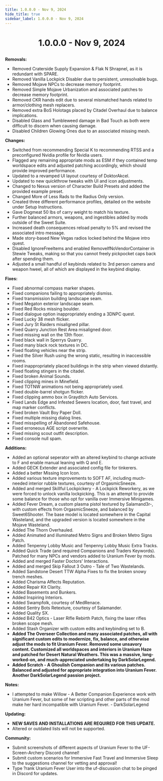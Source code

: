 ```yaml
---
title: 1.0.0.0 - Nov 9, 2024
hide_title: true
sidebar_label: 1.0.0.0 - Nov 9, 2024
---
```


# <p align="center"> 1.0.0.0 - Nov 9, 2024 </p>

**Removals:**
- Removed Craterside Supply Expansion & Flak N Shrapnel, as it is redundant with SPARE.
- Removed Vanilla Lockpick Disabler due to persistent, unresolvable bugs.
- Removed Mojave NPCs to decrease memory footprint.
- Removed Simple Mojave Urbanization and associated patches to decrease memory footprint.
- Removed CKR hands edit due to several mismatched hands related to armor/clothing mesh replacers.
- Removed extra BoS Holotags placed by Citadel Overhaul due to balance implications.
- Disabled Glass and Tumbleweed damage in Bad Touch as both were difficult to discern when causing damage.
- Disabled Children Glowing Ones due to an associated missing mesh.

**Changes:**
- Switched from recommending Special K to recommending RTSS and a preconfigured Nvidia profile for Nvidia users.
- Flagged any remaining appropriate mods as ESM if they contained temp worldspace edits and adjusted patching accordingly, which should provide improved performance.
- Updated to a revamped UI layout courtesy of DoktorAkcel.
- Updated to new quickthrow tweaks with UI and icon adjustments.
- Changed to Nexus version of Character Build Presets and added the provided example preset.
- Changed More of Less Rads to the Radius Only version.
- Created three different performance profiles, detailed on the website under Setup Instructions.
- Gave Dogmeat 50 lbs of carry weight to match his texture.
- Further balanced armors, weapons, and ingestibles added by mods outside of the Sweet Suite.
- Increased death consequences reload penalty to 5% and revised the associated intro message.
- Made story-based New Vegas radios locked behind the Mojave intro quest.
- Disabled IgnoreFreeItems and enabled RemoveIfNoVendorContainer in Stewie Tweaks, making so that you cannot freely pickpocket caps back after spending them.
- Adjusted a small handful of keybinds related to 3rd person camera and weapon hweel, all of which are displayed in the keybind display.

**Fixes:**
- Fixed abnormal compass marker shapes.
- Fixed companions failing to appropriately dismiss.
- Fixed transmission building landscape seam.
- Fixed Megaton exterior landscape seam.
- Fixed Red Rocks missing boulder.
- Fixed dialogue option inappropriately ending a 3DNPC quest.
- Fixed Lucky 38 mesh flicker.
- Fixed Jury St Raiders misaligned pillar.
- Fixed Quarry Junction Rest Area misaligned door.
- Fixed missing wall on the 13th floor.
- Fixed black wall in Sperrys Quarry.
- Fixed many black rock textures in DC.
- Fixed floating vehicles near the strip.
- Fixed the Silver Rush using the wrong static, resulting in inaccessible rooms.
- Fixed inappropriately placed buildings in the strip when viewed distantly.
- Fixed floating stingers in the citadel.
- Fixed broken Animal Sounds.
- Fixed clipping mines in Minefield.
- Fixed TOTNW animations not being appropriately used.
- Fixed double-barrel shotgun flicker.
- Fixed clipping ammo box in Grayditch Auto Services.
- Fixed Lands Edge and Infested Sewers location, door, fast travel, and map marker conflicts.
- Fixed broken Vault Boy Paper Doll.
- Fixed multiple missing dialog lines.
- Fixed misspelling of Abandoned Safehouse.
- Fixed erroneous AGE script overwrite.
- Fixed missing scout outfit description.
- Fixed console null spam.

**Additions:**
- Added an optional seperator with an altered keybind to change activate to F and enable manual leaning with Q and E.
- Added GECK Extender and associated config file for tinkerers.
- Added a better Missing Icon Icon.
- Added various texture improvements to SOFT AF, including much-needed interior rubble textures, courtesy of OrgasmicSneeze.
- Added and merged Skillful Lockpickery - A Lockpick Reworkery, as we were forced to unlock vanilla lockpicking. This is an attempt to provide some balance for those who opt for vanilla over Immersive Minigames.
- Added Fever Dream, a custom plasma pistol textured by Salamand3r-, with custom effects from OrgasmicSneeze, and balanced by Sweet6Shooter. The base model is located somewhere in the Capital Wasteland, and the upgraded version is located somewhere in the Mojave Wasteland.
- Added The Thorn Overhauled.
- Added Animated and illuminated Metro Signs and Broken Metro Signs Patch.
- Added Tenpenny Lobby Music and Tenpenny Lobby Music Extra Tracks.
- Added Quick Trade (and required Companions and Traders Keywords). Patched for many NPCs and vendors added to Uranium Fever by mods.
- Added and merged Faster Doctors' Interactions.
- Added and merged Skip Fallout 3 Outro - Tale of Two Wastelands.
- Added Sandstone Desert TTW Alpha Fixes to fix the broken snowy trench meshes.
- Added Charisma Affects Reputation.
- Added Repair Kit Clarity.
- Added Basements and Bunkers.
- Added Inspiring Interiors.
- Added Swampfolk, courtesy of MedRenace.
- Added Sentry Bots Retexture, courtesy of Salamander.
- Added Quality SX.
- Added B42 Optics - Laser Rifle Rebirth Patch, fixing the laser rifles broken scope mesh.
- Added Stash Organizer with custom edits and keybinding set to B.
- **Added The Overseer Collection and many associated patches, all with significant custom edits to modernize, fix, balance, and otherwise adjust the mods to fit Uranium Fever. Removed some unsavory content. Customized all worldspaces and interiors in Uranium Haze and patched for Desert Natural Weathers. This was a massive, long-worked-on, and much-appreciated undertaking by DarkSolarLegend.**
- **Added Scratch - A Ghoulish Companion and its various patches. Balanced and adjusted for appropriate integration into Uranium Fever. Another DarkSolarLegend passion project.**

**Notes:**
- I attempted to make Willow - A Better Companion Experience work with Uranium Fever, but some of her scripting and other parts of the mod make her hard incompatible with Uranium Fever. - DarkSolarLegend

**Updating:**
- **NEW SAVES AND INSTALLATIONS ARE REQUIRED FOR THIS UPDATE.**
- Altered or outdated lists will not be supported.

**Community:**
- Submit screenshots of different aspects of Uranium Fever to the UF-Screen-Archery Discord channel!
- Submit custom scenarios for Immersive Fast Travel and Immersive Sleep to the suggestions channel for vetting and approval!
- Type ?rank Uranium Fever User into the uf-discussion chat to be pinged in Discord for updates.
